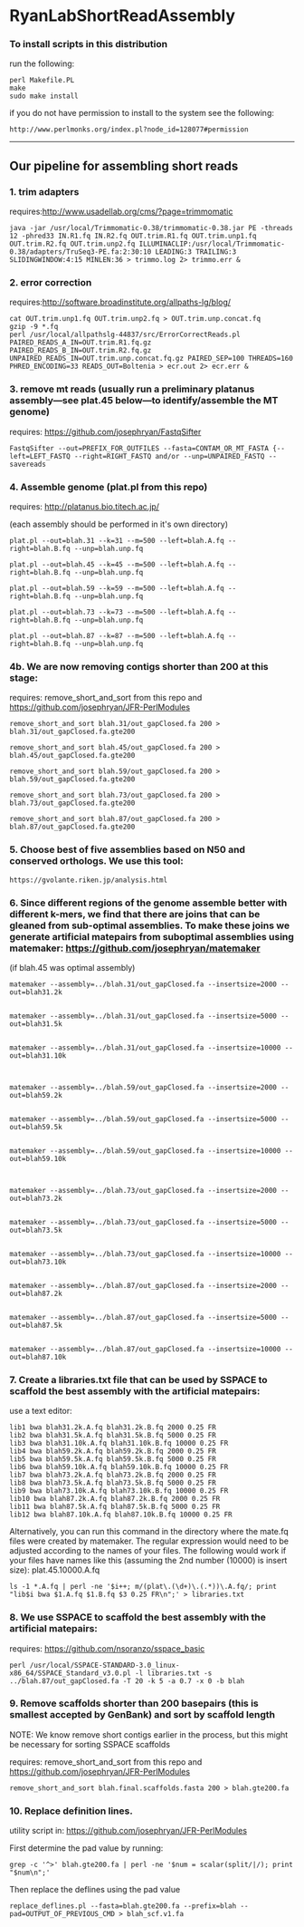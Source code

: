 # RyanLabShortReadAssembly

### To install scripts in this distribution 

run the following:

    perl Makefile.PL
    make
    sudo make install

if you do not have permission to install to the system see the following:

    http://www.perlmonks.org/index.pl?node_id=128077#permission

----

## Our pipeline for assembling short reads

### 1. trim adapters

requires:http://www.usadellab.org/cms/?page=trimmomatic

    java -jar /usr/local/Trimmomatic-0.38/trimmomatic-0.38.jar PE -threads 12 -phred33 IN.R1.fq IN.R2.fq OUT.trim.R1.fq OUT.trim.unp1.fq OUT.trim.R2.fq OUT.trim.unp2.fq ILLUMINACLIP:/usr/local/Trimmomatic-0.38/adapters/TruSeq3-PE.fa:2:30:10 LEADING:3 TRAILING:3 SLIDINGWINDOW:4:15 MINLEN:36 > trimmo.log 2> trimmo.err &

### 2. error correction

requires:http://software.broadinstitute.org/allpaths-lg/blog/

    cat OUT.trim.unp1.fq OUT.trim.unp2.fq > OUT.trim.unp.concat.fq
    gzip -9 *.fq
    perl /usr/local/allpathslg-44837/src/ErrorCorrectReads.pl PAIRED_READS_A_IN=OUT.trim.R1.fq.gz PAIRED_READS_B_IN=OUT.trim.R2.fq.gz UNPAIRED_READS_IN=OUT.trim.unp.concat.fq.gz PAIRED_SEP=100 THREADS=160 PHRED_ENCODING=33 READS_OUT=Boltenia > ecr.out 2> ecr.err &

### 3. remove mt reads (usually run a preliminary platanus assembly—see plat.45 below—to identify/assemble the MT genome)

requires: https://github.com/josephryan/FastqSifter 

    FastqSifter --out=PREFIX_FOR_OUTFILES --fasta=CONTAM_OR_MT_FASTA {--left=LEFT_FASTQ --right=RIGHT_FASTQ and/or --unp=UNPAIRED_FASTQ --savereads 

### 4. Assemble genome (plat.pl from this repo)
requires: http://platanus.bio.titech.ac.jp/

(each assembly should be performed in it's own directory)


    plat.pl --out=blah.31 --k=31 --m=500 --left=blah.A.fq --right=blah.B.fq --unp=blah.unp.fq

    plat.pl --out=blah.45 --k=45 --m=500 --left=blah.A.fq --right=blah.B.fq --unp=blah.unp.fq

    plat.pl --out=blah.59 --k=59 --m=500 --left=blah.A.fq --right=blah.B.fq --unp=blah.unp.fq

    plat.pl --out=blah.73 --k=73 --m=500 --left=blah.A.fq --right=blah.B.fq --unp=blah.unp.fq

    plat.pl --out=blah.87 --k=87 --m=500 --left=blah.A.fq --right=blah.B.fq --unp=blah.unp.fq

### 4b. We are now removing contigs shorter than 200 at this stage:

requires: remove_short_and_sort from this repo and https://github.com/josephryan/JFR-PerlModules

    remove_short_and_sort blah.31/out_gapClosed.fa 200 > blah.31/out_gapClosed.fa.gte200

    remove_short_and_sort blah.45/out_gapClosed.fa 200 > blah.45/out_gapClosed.fa.gte200

    remove_short_and_sort blah.59/out_gapClosed.fa 200 > blah.59/out_gapClosed.fa.gte200

    remove_short_and_sort blah.73/out_gapClosed.fa 200 > blah.73/out_gapClosed.fa.gte200

    remove_short_and_sort blah.87/out_gapClosed.fa 200 > blah.87/out_gapClosed.fa.gte200

### 5. Choose best of five assemblies based on N50 and conserved orthologs. We use this tool:

    https://gvolante.riken.jp/analysis.html

### 6. Since different regions of the genome assemble better with different k-mers, we find that there are joins that can be gleaned from sub-optimal assemblies. To make these joins we generate artificial matepairs from suboptimal assemblies using matemaker: https://github.com/josephryan/matemaker 

(if blah.45 was optimal assembly)

    matemaker --assembly=../blah.31/out_gapClosed.fa --insertsize=2000 --out=blah31.2k


    matemaker --assembly=../blah.31/out_gapClosed.fa --insertsize=5000 --out=blah31.5k


    matemaker --assembly=../blah.31/out_gapClosed.fa --insertsize=10000 --out=blah31.10k



    matemaker --assembly=../blah.59/out_gapClosed.fa --insertsize=2000 --out=blah59.2k


    matemaker --assembly=../blah.59/out_gapClosed.fa --insertsize=5000 --out=blah59.5k


    matemaker --assembly=../blah.59/out_gapClosed.fa --insertsize=10000 --out=blah59.10k



    matemaker --assembly=../blah.73/out_gapClosed.fa --insertsize=2000 --out=blah73.2k


    matemaker --assembly=../blah.73/out_gapClosed.fa --insertsize=5000 --out=blah73.5k


    matemaker --assembly=../blah.73/out_gapClosed.fa --insertsize=10000 --out=blah73.10k


    matemaker --assembly=../blah.87/out_gapClosed.fa --insertsize=2000 --out=blah87.2k


    matemaker --assembly=../blah.87/out_gapClosed.fa --insertsize=5000 --out=blah87.5k


    matemaker --assembly=../blah.87/out_gapClosed.fa --insertsize=10000 --out=blah87.10k

### 7. Create a libraries.txt file that can be used by SSPACE to scaffold the best assembly with the artificial matepairs:

use a text editor:

    lib1 bwa blah31.2k.A.fq blah31.2k.B.fq 2000 0.25 FR
    lib2 bwa blah31.5k.A.fq blah31.5k.B.fq 5000 0.25 FR
    lib3 bwa blah31.10k.A.fq blah31.10k.B.fq 10000 0.25 FR
    lib4 bwa blah59.2k.A.fq blah59.2k.B.fq 2000 0.25 FR
    lib5 bwa blah59.5k.A.fq blah59.5k.B.fq 5000 0.25 FR
    lib6 bwa blah59.10k.A.fq blah59.10k.B.fq 10000 0.25 FR
    lib7 bwa blah73.2k.A.fq blah73.2k.B.fq 2000 0.25 FR
    lib8 bwa blah73.5k.A.fq blah73.5k.B.fq 5000 0.25 FR
    lib9 bwa blah73.10k.A.fq blah73.10k.B.fq 10000 0.25 FR
    lib10 bwa blah87.2k.A.fq blah87.2k.B.fq 2000 0.25 FR
    lib11 bwa blah87.5k.A.fq blah87.5k.B.fq 5000 0.25 FR
    lib12 bwa blah87.10k.A.fq blah87.10k.B.fq 10000 0.25 FR

Alternatively, you can run this command in the directory where the mate.fq files were created by matemaker. The regular expression would need to be adjusted according to the names of your files. The following would work if your files have names like this (assuming the 2nd number (10000) is insert size): plat.45.10000.A.fq

    ls -1 *.A.fq | perl -ne '$i++; m/(plat\.(\d+)\.(.*))\.A.fq/; print "lib$i bwa $1.A.fq $1.B.fq $3 0.25 FR\n";' > libraries.txt

### 8. We use SSPACE to scaffold the best assembly with the artificial matepairs:

requires: https://github.com/nsoranzo/sspace_basic


    perl /usr/local/SSPACE-STANDARD-3.0_linux-x86_64/SSPACE_Standard_v3.0.pl -l libraries.txt -s ../blah.87/out_gapClosed.fa -T 20 -k 5 -a 0.7 -x 0 -b blah

### 9. Remove scaffolds shorter than 200 basepairs (this is smallest accepted by GenBank) and sort by scaffold length
NOTE: We know remove short contigs earlier in the process, but this might be necessary for sorting SSPACE scaffolds

requires: remove_short_and_sort from this repo and https://github.com/josephryan/JFR-PerlModules

    remove_short_and_sort blah.final.scaffolds.fasta 200 > blah.gte200.fa

### 10. Replace definition lines. 

utility script in: https://github.com/josephryan/JFR-PerlModules

First determine the pad value by running:

    grep -c '^>' blah.gte200.fa | perl -ne '$num = scalar(split/|/); print "$num\n";'
    
Then replace the deflines using the pad value

    replace_deflines.pl --fasta=blah.gte200.fa --prefix=blah --pad=OUTPUT_OF_PREVIOUS_CMD > blah_scf.v1.fa
